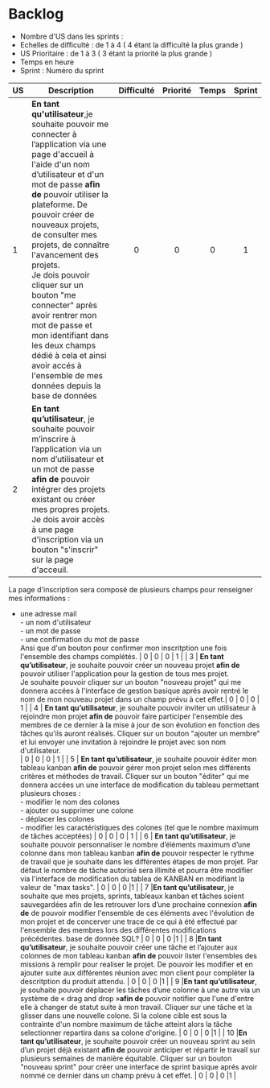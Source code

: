 # Backlog

* Nombre d'US dans les sprints :
* Echelles de difficulté   : de 1 à 4 ( 4 étant la difficulté la plus grande )
* US Prioritaire : de 1 à 3 ( 3 étant la priorité la plus grande )
* Temps en heure
* Sprint : Numéro du sprint

| US    | Description                                                  | Difficulté | Priorité | Temps | Sprint |
| ----- | ------------------------------------------------------------ | :--------: | :------: |:------: |:------: |
| 1  | **En tant qu'utilisateur**,je souhaite pouvoir me connecter à l’application via une page d'accueil à l'aide d'un nom d’utilisateur et d'un mot de passe **afin de** pouvoir utiliser la plateforme. De pouvoir créer de nouveaux projets, de consulter mes projets, de connaître l'avancement des projets. <br>Je dois pouvoir cliquer sur un bouton "me connecter" après avoir rentrer mon mot de passe et mon identifiant dans les deux champs dédié à cela et ainsi avoir accés à l'ensemble de mes données depuis la base de données |     0      |   0    |  0  |  1 |
| 2  | **En tant qu’utilisateur**, je souhaite pouvoir m’inscrire à l’application via un nom d’utilisateur et un mot de passe **afin de** pouvoir intégrer des projets existant ou créer mes propres projets. <br>Je dois avoir accès à une page d'inscription via un bouton "s'inscrir" sur la page d'acceuil.
La page d'inscription sera composé de plusieurs champs pour renseigner mes informations :<br>
- une adresse mail<br>  - un nom d'utilisateur<br>  - un mot de passe<br>   - une confirmation du mot de passe<br>  Ansi que d'un bouton pour confirmer mon inscritption une fois l'ensemble des champs complétés.
|     0      |   0   |   0  | 1 |
| 3  | **En tant qu’utilisateur**, je souhaite pouvoir créer un nouveau projet **afin de** pouvoir utiliser l'application pour la gestion de tous mes projet.<br>   Je souhaite pouvoir cliquer sur un bouton "nouveau projet" qui me donnera accées à l'interface de gestion basique aprés avoir rentré le nom de mon nouveau projet dans un champ prévu à cet effet.|     0     |   0   |   0  |  1 |
| 4  | **En tant qu’utilisateur**, je souhaite pouvoir inviter un utilisateur à rejoindre mon projet **afin de** pouvoir faire participer l'ensemble des membres de ce dernier à la mise à jour de son évolution en fonction des tâches qu'ils auront réalisés. Cliquer sur un bouton "ajouter un membre" et lui envoyer une invitation à rejoindre le projet avec son nom d'utilisateur.  
|     0      |    0  |  0 |  1 |
| 5 | **En tant qu’utilisateur**, je souhaite pouvoir éditer mon tableau kanban **afin de** pouvoir gérer mon projet selon mes différents critères et méthodes de travail. Cliquer sur un bouton "éditer" qui me donnera accées un une interface de modification du tableau permettant plusieurs choses :<br>   - modifier le nom des colones<br>   - ajouter ou supprimer une colone<br>   - déplacer les colones<br>  - modifier les caractéristiques des colones (tel que le nombre maximum de tâches acceptées) |     0     |   0    |  0  | 1 |
| 6 | **En tant qu’utilisateur**, je souhaite pouvoir personnaliser le nombre d’éléments maximum d’une colonne dans mon tableau kanban **afin de** pouvoir respecter le rythme de travail que je souhaite dans les différentes étapes de mon projet. Par défaut le nombre de tâche autorisé sera illimité et pourra être modifier via l'interface de modification du tablea de KANBAN en modifiant la valeur de "max tasks".  |     0     |   0    |  0  |1 |
| 7 |**En tant qu’utilisateur**, je souhaite que mes projets, sprints, tableaux kanban et tâches soient sauvegardées afin de les retrouver lors d’une prochaine connexion **afin de** de pouvoir modifier l'ensemble de ces éléments avec l'évolution de mon projet et de concerver une trace de ce qui à été effectué par l'ensemble des membres lors des différentes modifications précédentes. base de donnée SQL? |     0     |   0    |  0  |1 |
| 8 |**En tant qu’utilisateur**, je souhaite pouvoir créer une tâche et l’ajouter aux colonnes de mon tableau kanban **afin de** pouvoir lister l'ensembles des missions à remplir pour realiser le projet. De pouvoir les modifier et en ajouter suite aux différentes réunion avec mon client pour compléter la descritption du produit attendu. |     0     |   0    |  0  |1 |
| 9 |**En tant qu’utilisateur**, je souhaite pouvoir déplacer les tâches d’une colonne à une autre via un système de « drag and drop »**afin de** pouvoir notifier que l'une d'entre elle à changer de statut suite à mon travail. Cliquer sur une tâche et la glisser dans une nouvelle colone. Si la colone cible est sous la contrainte d'un nombre maximum de tâche atteint alors la tâche selectionner repartira dans sa colone d'origine. |     0     |   0    |  0  |1 |
| 10 |**En tant qu’utilisateur**, je souhaite pouvoir créer un nouveau sprint au sein d’un projet déjà existant **afin de** pouvoir anticiper et répartir le travail sur plusieurs semaines de manière équitable. Cliquer sur un bouton "nouveau sprint" pour créer une interface de sprint basique aprés avoir nommé ce dernier dans un champ prévu à cet effet. |     0     |   0    |  0  |1  |
